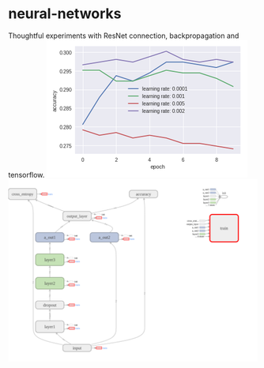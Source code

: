 # neural-networks
Thoughtful experiments with ResNet connection, backpropagation and tensorflow.
![alt text](https://github.com/roman-riazantsev/neural-networks/blob/master/numpy_nn.png)
![alt text](https://github.com/roman-riazantsev/neural-networks/blob/master/tensorboard.png)
